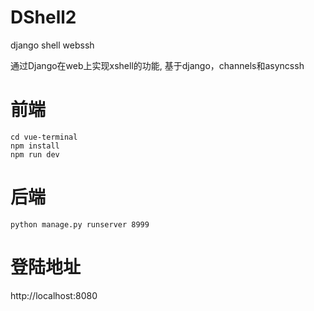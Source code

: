 # DShell2
django shell webssh

通过Django在web上实现xshell的功能, 基于django，channels和asyncssh

# 前端 
```shell
cd vue-terminal
npm install
npm run dev
```

# 后端

```shell
python manage.py runserver 8999
```

# 登陆地址
http://localhost:8080